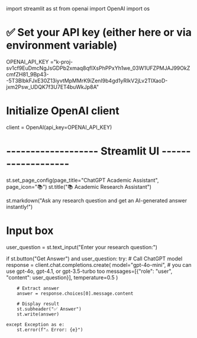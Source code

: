 import streamlit as st
from openai import OpenAI
import os

# ✅ Set your API key (either here or via environment variable)
OPENAI_API_KEY ="k-proj-sv1cf9EuDmcNgJsGDPb2xmaq8qfIXsPhPPxYh1we_03W1UFZPMJAJ99OkZcmfZH81_9Bp43--5T3BlbkFJxE30Z13iyvtMpMMrK9iZenI9b4gd1yRIkV2jLv2TIXaoD-jxm2Psw_UDQK7f3U7ET4buWkJp8A"

# Initialize OpenAI client
client = OpenAI(api_key=OPENAI_API_KEY)

# ------------------- Streamlit UI -------------------
st.set_page_config(page_title="ChatGPT Academic Assistant", page_icon="📚")
st.title("📚 Academic Research Assistant")

st.markdown("Ask any research question and get an AI-generated answer instantly!")

# Input box
user_question = st.text_input("Enter your research question:")

if st.button("Get Answer") and user_question:
    try:
        # Call ChatGPT model
        response = client.chat.completions.create(
            model="gpt-4o-mini",   # you can use gpt-4o, gpt-4.1, or gpt-3.5-turbo too
            messages=[{"role": "user", "content": user_question}],
            temperature=0.5
        )

        # Extract answer
        answer = response.choices[0].message.content

        # Display result
        st.subheader("✅ Answer")
        st.write(answer)

    except Exception as e:
        st.error(f"⚠️ Error: {e}")
